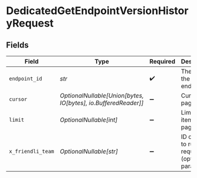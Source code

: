# DedicatedGetEndpointVersionHistoryRequest


## Fields

| Field                                                          | Type                                                           | Required                                                       | Description                                                    |
| -------------------------------------------------------------- | -------------------------------------------------------------- | -------------------------------------------------------------- | -------------------------------------------------------------- |
| `endpoint_id`                                                  | *str*                                                          | :heavy_check_mark:                                             | The ID of the endpoint                                         |
| `cursor`                                                       | *OptionalNullable[Union[bytes, IO[bytes], io.BufferedReader]]* | :heavy_minus_sign:                                             | Cursor for pagination                                          |
| `limit`                                                        | *OptionalNullable[int]*                                        | :heavy_minus_sign:                                             | Limit of items per page                                        |
| `x_friendli_team`                                              | *OptionalNullable[str]*                                        | :heavy_minus_sign:                                             | ID of team to run requests as (optional parameter).            |